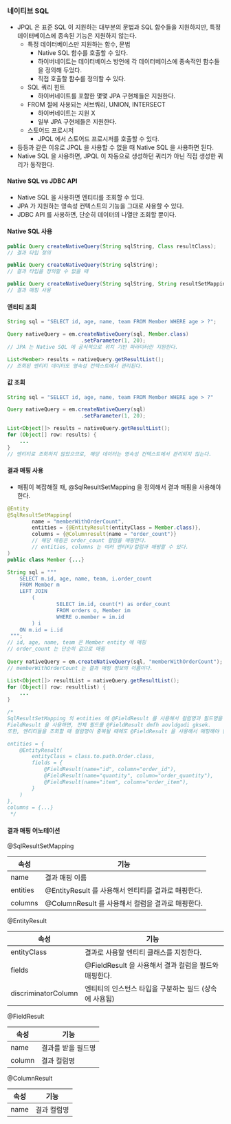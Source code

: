 ### 네이티브 SQL

* JPQL 은 표준 SQL 이 지원하는 대부분의 문법과 SQL 함수들을 지원하지만, 특정 데이터베이스에 종속된 기능은 지원하지 않는다.
    * 특정 데이터베이스만 지원하는 함수, 문법
        * Native SQL 함수를 호출할 수 있다.
        * 하이버네이트는 데이터베이스 방언에 각 데이터베이스에 종속적인 함수들을 정의해 두었다.
        * 직접 호출할 함수를 정의할 수 있다.
    * SQL 쿼리 힌트
        * 하이버네이트를 포함한 몇몇 JPA 구현체들은 지원한다.
    * FROM 절에 사용되는 서브쿼리, UNION, INTERSECT
        * 하이버네이트는 지원 X
        * 일부 JPA 구현체들은 지원한다.
    * 스토어드 프로시저
        * JPQL 에서 스토어드 프로시저를 호출할 수 있다.
* 등등과 같은 이유로 JPQL 을 사용할 수 없을 때 Native SQL 을 사용하면 된다.
* Native SQL 을 사용하면, JPQL 이 자동으로 생성하던 쿼리가 아닌 직접 생성한 쿼리가 동작한다.

#### Native SQL vs JDBC API

* Native SQL 을 사용하면 엔티티를 조회할 수 있다.
* JPA 가 지원하는 영속성 컨텍스트의 기능을 그대로 사용할 수 있다.
* JDBC API 를 사용하면, 단순히 데이터의 나열만 조회할 뿐이다.

#### Native SQL 사용

```java
public Query createNativeQuery(String sqlString, Class resultClass);
// 결과 타입 정의

public Query createNativeQuery(String sqlString);
// 결과 타입을 정의할 수 없을 때

public Query createNativeQuery(String sqlString, String resultSetMapping);
// 결과 매핑 사용
```

#### 엔티티 조회

```java
String sql = "SELECT id, age, name, team FROM Member WHERE age > ?";

Query nativeQuery = em.createNativeQuery(sql, Member.class)
                        .setParameter(1, 20);
// JPA 는 Native SQL 에 공식적으로 위치 기반 파라미터만 지원한다.

List<Member> results = nativeQuery.getResultList();
// 조회된 엔티티 데이터도 영속성 컨텍스트에서 관리된다.
```

#### 값 조회

```java
String sql = "SELECT id, age, name, team FROM Member WHERE age > ?"

Query nativeQuery = em.createNativeQuery(sql)
                        .setParameter(1, 20);

List<Object[]> results = nativeQuery.getResultList();
for (Object[] row: results) {
    ...
}
// 엔티티로 조회하지 않았으므로, 해당 데이터는 영속성 컨텍스트에서 관리되지 않는다.
```

#### 결과 매핑 사용

* 매핑이 복잡해질 때, @SqlResultSetMapping 을 정의해서 결과 매핑을 사용해야 한다.

```java
@Entity
@SqlResultSetMapping(
        name = "memberWithOrderCount",
        entities = {@EntityResult(entityClass = Member.class)},
        columns = {@Columnresult(name = "order_count")}
        // 해당 매핑은 order_count 컬럼을 매핑한다.
        // entities, columns 는 여러 엔티티/컬럼과 매핑할 수 있다. 
)
public class Member {...}

String sql = """ 
    SELECT m.id, age, name, team, i.order_count
    FROM Member m
    LEFT JOIN
        (
                SELECT im.id, count(*) as order_count
                FROM orders o, Member im
                WHERE o.member = im.id
        ) i
    ON m.id = i.id
 """;
// id, age, name, team 은 Member entity 에 매핑
// order_count 는 단순히 값으로 매핑
 
Query nativeQuery = em.createNativeQuery(sql, "memberWithOrderCount");
// memberWithOrderCount 는 결과 매핑 정보의 이름이다.

List<Object[]> resultList = nativeQuery.getResultList();
for (Object[] row: resultlist) {
    ...
}

/*
SqlResultSetMapping 의 entities 에 @FieldResult 를 사용해서 컬럼명과 필드명을 직접 매핑할 수 있다.
FieldResult 을 사용하면, 전체 필드를 @FieldResult dmfh aovldgodi gksek.
또한, 엔티티들을 조회할 때 컬럼명이 중복될 때에도 @FieldResult 을 사용해서 매핑해야 한다.

entities = {
    @EntityResult(
        entityClass = class.to.path.Order.class,
        fields = {
            @FieldResult(name="id", column="order_id"),
            @FieldResult(name="quantity", column="order_quantity"),
            @FieldResult(name="item", column="order_item"),
        }
    )
},
columns = {...}
 */
```

#### 결과 매핑 어노테이션

@SqlResultSetMapping

| 속성 | 기능 |
| ---- | ---- |
| name | 결과 매핑 이름 |
| entities | @EntityResult 를 사용해서 엔티티를 결과로 매핑한다. |
| columns | @ColumnResult 를 사용해서 컬럼을 결과로 매핑한다. |

@EntityResult

| 속성 | 기능 |
| ---- | ---- |
| entityClass | 결과로 사용할 엔티티 클래스를 지정한다. |
| fields | @FieldResult 을 사용해서 결과 컬럼을 필드와 매핑한다. |
| discriminatorColumn | 엔티티의 인스턴스 타입을 구분하는 필드 (상속에 사용됨) |

@FieldResult

| 속성 | 기능 |
| ---- | ---- |
| name | 결과를 받을 필드명 |
| column | 결과 컬럼명 |

@ColumnResult

| 속성 | 기능 |
| ---- | ---- |
| name | 결과 컬럼명 |


